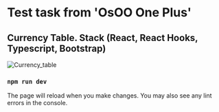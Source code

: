 # Test task from 'OsOO One Plus'
## Currency Table. Stack (React, React Hooks, Typescript, Bootstrap)
![Currency_table](https://github.com/Ridgal/Oneplus-task/blob/master/src/assets/img/screen.png)

### `npm run dev`

The page will reload when you make changes.
You may also see any lint errors in the console.
